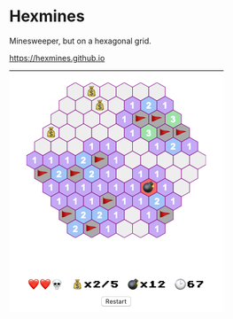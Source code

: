 # Hexmines
Minesweeper, but on a hexagonal grid.

<a href="https://hexmines.github.io">https://hexmines.github.io</a>

<a href="https://hexmines.github.io">![screenshot](https://raw.githubusercontent.com/hexmines/hexmines/master/capture.png)</a>
